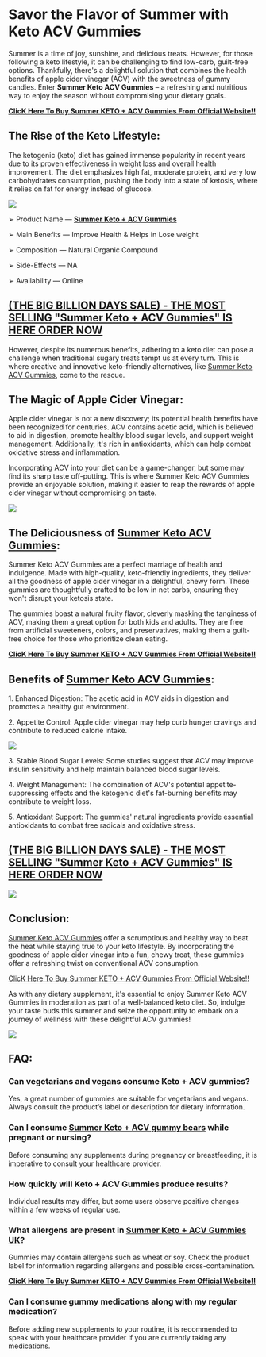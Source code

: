 Savor the Flavor of Summer with Keto ACV Gummies
================================================

Summer is a time of joy, sunshine, and delicious treats. However, for those following a keto lifestyle, it can be challenging to find low-carb, guilt-free options. Thankfully, there's a delightful solution that combines the health benefits of apple cider vinegar (ACV) with the sweetness of gummy candies. Enter **Summer Keto ACV Gummies** – a refreshing and nutritious way to enjoy the season without compromising your dietary goals.

**[ClicK Here To Buy Summer KETO + ACV Gummies From Official Website!!](https://www.reliances.store/grab-summer-keto)**

The Rise of the Keto Lifestyle:
-------------------------------

The ketogenic (keto) diet has gained immense popularity in recent years due to its proven effectiveness in weight loss and overall health improvement. The diet emphasizes high fat, moderate protein, and very low carbohydrates consumption, pushing the body into a state of ketosis, where it relies on fat for energy instead of glucose.

[![](https://blogger.googleusercontent.com/img/b/R29vZ2xl/AVvXsEhXaEZ-p2wOZNuyaQZD4AbydlIG52VOqM5GzdDi7EZwpd3DUFdBdiWV4ASYIQDDwNflgfJw7461If9YXESJEvD2UC-GykmTo19s7lUJW_FCtmEwqCjdwHJW-qpSScVMPtsFVcROblTCfDnMG2LvSqQaFQ5YfVhxZ20uJT_5Jtbp9l9ngZFtse-VZcMZrNs/w640-h304/Screenshot%20(972).png)](https://www.reliances.store/grab-summer-keto)

➢ Product Name — [**Summer Keto + ACV Gummies**](https://summer-keto-acv-gummies.blogspot.com/2023/07/summer-keto-acv-gummies-truth-keto.html)  
  
➢ Main Benefits — Improve Health & Helps in Lose weight  
  
➢ Composition — Natural Organic Compound  
  
➢ Side-Effects — NA  
  
➢ Availability — Online

[(THE BIG BILLION DAYS SALE) - THE MOST SELLING "Summer Keto + ACV Gummies" IS HERE ORDER NOW](https://www.reliances.store/grab-summer-keto)
--------------------------------------------------------------------------------------------------------------------------------------------

However, despite its numerous benefits, adhering to a keto diet can pose a challenge when traditional sugary treats tempt us at every turn. This is where creative and innovative keto-friendly alternatives, like [Summer Keto ACV Gummies](https://groups.google.com/g/order-summer-keto-acv-gummies/c/D-glGZzJ-9c), come to the rescue.

The Magic of Apple Cider Vinegar:
---------------------------------

Apple cider vinegar is not a new discovery; its potential health benefits have been recognized for centuries. ACV contains acetic acid, which is believed to aid in digestion, promote healthy blood sugar levels, and support weight management. Additionally, it's rich in antioxidants, which can help combat oxidative stress and inflammation.

Incorporating ACV into your diet can be a game-changer, but some may find its sharp taste off-putting. This is where Summer Keto ACV Gummies provide an enjoyable solution, making it easier to reap the rewards of apple cider vinegar without compromising on taste.

[![](https://blogger.googleusercontent.com/img/b/R29vZ2xl/AVvXsEjfxGICQdosnWyd7RuKuC_6I9yoaXZYkIE2IhZLUnkaguqc4vwYCI8ZW6rwLMTWI3O5SuQ9oWLVUoZ9slIxMi3ngwq7iKf2V29uDu0OyKgZ1Rb7_4XCgygUy3su8qSr7iGE8jbXrPfV5Sf_1U2vK28CADiFbZWATYn4rB3R11NydnVuIu4dwNYRumJq1x4/w640-h354/Screenshot%20(969).png)](https://www.reliances.store/grab-summer-keto)

The Deliciousness of [Summer Keto ACV Gummies](https://colab.research.google.com/drive/10uDD9FcjALaLf_555qAevdIfZYNQZxAy#scrollTo=9HRnA1n72XPA):
------------------------------------------------------------------------------------------------------------------------------------------------

Summer Keto ACV Gummies are a perfect marriage of health and indulgence. Made with high-quality, keto-friendly ingredients, they deliver all the goodness of apple cider vinegar in a delightful, chewy form. These gummies are thoughtfully crafted to be low in net carbs, ensuring they won't disrupt your ketosis state.

The gummies boast a natural fruity flavor, cleverly masking the tanginess of ACV, making them a great option for both kids and adults. They are free from artificial sweeteners, colors, and preservatives, making them a guilt-free choice for those who prioritize clean eating.

**[ClicK Here To Buy Summer KETO + ACV Gummies From Official Website!!](https://www.reliances.store/grab-summer-keto)**

Benefits of [Summer Keto ACV Gummies](https://sites.google.com/view/summerketogummiesreviews/home.):
----------------------------------------------------------------------------------------------------

1\. Enhanced Digestion: The acetic acid in ACV aids in digestion and promotes a healthy gut environment.

2\. Appetite Control: Apple cider vinegar may help curb hunger cravings and contribute to reduced calorie intake.

[![](https://blogger.googleusercontent.com/img/b/R29vZ2xl/AVvXsEgYqtkVDdRIW0k5bwyTaRGZrT60_jEg7JbzpY89EvaXkfFWVkUzntWDmt_UVDQ5Y0q0jPIFyvDAV7DXCJUbbFZgOS8sJoDIZ5xQuFSq7_kwZpsGYuLphQ6X8F1nxTi9PvSZ1zVvalLhItjJ8w7urFYXIHKzzYmuLozaSy9GiK5J8TfNANpVMwSMjL1t3kA/w640-h374/Screenshot%20(971).png)](https://www.reliances.store/grab-summer-keto)

3\. Stable Blood Sugar Levels: Some studies suggest that ACV may improve insulin sensitivity and help maintain balanced blood sugar levels.

4\. Weight Management: The combination of ACV's potential appetite-suppressing effects and the ketogenic diet's fat-burning benefits may contribute to weight loss.

5\. Antioxidant Support: The gummies' natural ingredients provide essential antioxidants to combat free radicals and oxidative stress.

[(THE BIG BILLION DAYS SALE) - THE MOST SELLING "Summer Keto + ACV Gummies" IS HERE ORDER NOW](https://www.reliances.store/grab-summer-keto)
--------------------------------------------------------------------------------------------------------------------------------------------

[![](https://blogger.googleusercontent.com/img/b/R29vZ2xl/AVvXsEhft0-jqzoUW9aF_vALJsg-nlufLeoaCfNeSfjVj_OFEJ985idcf8OTp2U5vn5STiwXIqnxtjM_ogPbZSz70LVVX4QNBEmoMSR6G7K0Ah2Mu2fSIDy_KKofwDTe6HVjHJUvEi8uGF7nqNWMVIOFov0Hpb8kukoECA3wT6NZHd2KfTWI7Rr9l6YouRZcLlI/w640-h302/Screenshot%20(970).png)](https://www.reliances.store/grab-summer-keto)

Conclusion:
-----------

[Summer Keto ACV Gummies](https://lookerstudio.google.com/reporting/bc9bd65b-beee-45d4-ac1f-347faea5965c/page/MRMYD) offer a scrumptious and healthy way to beat the heat while staying true to your keto lifestyle. By incorporating the goodness of apple cider vinegar into a fun, chewy treat, these gummies offer a refreshing twist on conventional ACV consumption.

[ClicK Here To Buy Summer KETO + ACV Gummies From Official Website!!](https://www.reliances.store/grab-summer-keto)

As with any dietary supplement, it's essential to enjoy Summer Keto ACV Gummies in moderation as part of a well-balanced keto diet. So, indulge your taste buds this summer and seize the opportunity to embark on a journey of wellness with these delightful ACV gummies!

[![](https://blogger.googleusercontent.com/img/b/R29vZ2xl/AVvXsEjEI39kzx5lQA_tUkc6hVJtSo7Ohv9H2gm22Q1FGtZ18sQINeg5brGLvTW4Wd3-01O1gDsiCX40Tk3rG_zUJjJWNgsEFWq_eHOm2r0TWNGHgC6yQCTr9S7d9fFcTUEHZJGgLOzHM6Kh3UwJYEhUvFPnVKDG4XaR9KlR3F3K5AO1W4y7uElMMxvLT33-kTQ/w640-h338/Screenshot%20(968).png)](https://www.reliances.store/grab-summer-keto)

FAQ:
----

### Can vegetarians and vegans consume Keto + ACV gummies?

Yes, a great number of gummies are suitable for vegetarians and vegans. Always consult the product’s label or description for dietary information.

### Can I consume [Summer Keto + ACV gummy bears](https://www.reliances.store/grab-summer-keto) while pregnant or nursing?

Before consuming any supplements during pregnancy or breastfeeding, it is imperative to consult your healthcare provider.

### How quickly will Keto + ACV Gummies produce results?

Individual results may differ, but some users observe positive changes within a few weeks of regular use.

### What allergens are present in [Summer Keto + ACV Gummies UK](https://www.reliances.store/grab-summer-keto)?

Gummies may contain allergens such as wheat or soy. Check the product label for information regarding allergens and possible cross-contamination.

**[ClicK Here To Buy Summer KETO + ACV Gummies From Official Website!!](https://www.reliances.store/grab-summer-keto)**

### Can I consume gummy medications along with my regular medication?

Before adding new supplements to your routine, it is recommended to speak with your healthcare provider if you are currently taking any medications.
